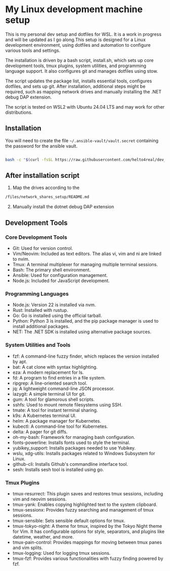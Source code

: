 # My Linux development machine setup

This is my personal dev setup and dotfiles for WSL. It is a work in progress
and will be updated as I go along.This setup is designed for a Linux development
environment, using dotfiles and automation to configure various tools and settings.

The installation is driven by a bash script, install.sh, which sets up core
development tools, tmux plugins, system utilities, and programming language support.
It also configures git and manages dotfiles using stow.

The script updates the package list, installs essential tools, configures dotfiles,
and sets up git. After installation, additional steps might be required, such as
mapping network drives and manually installing the .NET debug DAP extension.

The script is tested on WSL2 with Ubuntu 24.04 LTS and may work for other distributions.

## Installation

You will need to create the file `~/.ansible-vault/vault.secret` containing the
password for the ansible vault.

```bash

bash -c "$(curl -fsSL https://raw.githubusercontent.com/helto4real/dev_dotfiles/refs/heads/main/install.sh)"

```

## After installation script

1. Map the drives according to the

```bash
/files/network_shares_setup/README.md
```

2. Manually install the dotnet debug DAP extension

## Development Tools

### Core Development Tools

- Git: Used for version control.
- Vim/Neovim: Included as text editors. The alias vi, vim and ni are linked to nvim.
- Tmux: A terminal multiplexer for managing multiple terminal sessions.
- Bash: The primary shell environment.
- Ansible: Used for configuration management.
- Node.js: Included for JavaScript development.

### Programming Languages

- Node.js: Version 22 is installed via nvm.
- Rust: Installed with rustup.
- Go: Go is installed using the official tarball.
- Python: Python 3 is installed, and the pip package manager is used to
install additional packages.
- NET: The .NET SDK is installed using alternative package sources.

### System Utilities and Tools

- fzf: A command-line fuzzy finder, which replaces the version installed by apt.
- bat: A cat clone with syntax highlighting.
- eza: A modern replacement for ls.
- fd: A program to find entries in a file system.
- ripgrep: A line-oriented search tool.
- jq: A lightweight command-line JSON processor.
- lazygit: A simple terminal UI for git.
- gum: A tool for glamorous shell scripts.
- sshfs: Used to mount remote filesystems using SSH.
- tmate: A tool for instant terminal sharing.
- k9s: A Kubernetes terminal UI.
- helm: A package manager for Kubernetes.
- kubectl: A command-line tool for Kubernetes.
- delta: A pager for git diffs.
- oh-my-bash: Framework for managing bash configuration.
- fonts-powerline: Installs fonts used to style the terminal.
- yubikey_support: Installs packages needed to use Yubikey.
- wslu, xdg-utils: Installs packages related to Windows Subsystem for Linux.
- github-cli: Installs Github's commandline interface tool.
- sesh: Installs sesh tool is installed using go.

### Tmux Plugins

- tmux-resurrect: This plugin saves and restores tmux sessions,
including vim and neovim sessions.
- tmux-yank: Enables copying highlighted text to the system clipboard.
- tmux-sessionx: Provides fuzzy searching and management of tmux sessions.
- tmux-sensible: Sets sensible default options for tmux.
- tmux-tokyo-night: A theme for tmux, inspired by the Tokyo Night theme for Vim.
It has configurable options for style, separators, and plugins like datetime,
weather, and more.
- tmux-pain-control: Provides mappings for moving between tmux panes and vim splits.
- tmux-logging: Used for logging tmux sessions.
- tmux-fzf: Provides various functionalities with fuzzy finding powered by fzf.
